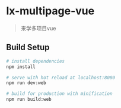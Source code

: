 # lx-multipage-vue

> 来学多项目vue

## Build Setup

``` bash
# install dependencies
npm install

# serve with hot reload at localhost:8080
npm run dev:web

# build for production with minification
npm run build:web
```
